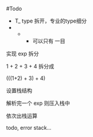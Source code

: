 
#Todo

* T_ type 拆开，专业的type细分
* + - 可以只有 一目

实现 exp 拆分

1 + 2 + 3 + 4 拆分成

(((1+2) + 3) + 4)

设置栈结构

解析完一个 exp 则压入栈中

依次出栈运算

todo, error stack...